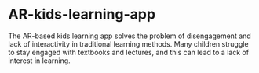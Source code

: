 # AR-kids-learning-app
The AR-based kids learning app solves the problem of disengagement and lack of interactivity in traditional learning methods. Many children struggle to stay engaged with textbooks and lectures, and this can lead to a lack of interest in learning.
